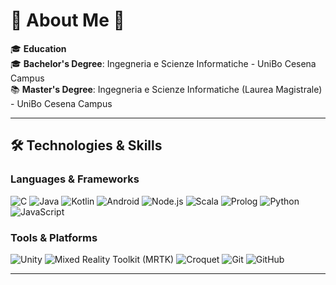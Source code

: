 # 🌌 About Me 🚀  

🎓 **Education**  
🎓 **Bachelor's Degree**: Ingegneria e Scienze Informatiche - UniBo Cesena Campus  
📚 **Master's Degree**: Ingegneria e Scienze Informatiche (Laurea Magistrale) - UniBo Cesena Campus  

---

## 🛠️ **Technologies & Skills**  
### **Languages & Frameworks**  
![C](https://img.shields.io/badge/-C-A8B9CC?logo=c&logoColor=white&style=flat-square) ![Java](https://img.shields.io/badge/-Java-007396?logo=java&logoColor=white&style=flat-square) ![Kotlin](https://img.shields.io/badge/-Kotlin-0095D5?logo=kotlin&logoColor=white&style=flat-square) ![Android](https://img.shields.io/badge/-Android-3DDC84?logo=android&logoColor=white&style=flat-square) ![Node.js](https://img.shields.io/badge/-Node.js-339933?logo=nodedotjs&logoColor=white&style=flat-square) ![Scala](https://img.shields.io/badge/-Scala-DC322F?logo=scala&logoColor=white&style=flat-square) ![Prolog](https://img.shields.io/badge/-Prolog-000000?logoColor=white&style=flat-square) ![Python](https://img.shields.io/badge/-Python-3776AB?logo=python&logoColor=white&style=flat-square) ![JavaScript](https://img.shields.io/badge/-JavaScript-F7DF1E?logo=javascript&logoColor=black&style=flat-square)  

### **Tools & Platforms**  
![Unity](https://img.shields.io/badge/-Unity-000000?logo=unity&logoColor=white&style=flat-square) ![Mixed Reality Toolkit (MRTK)](https://img.shields.io/badge/-Mixed_Reality_Toolkit_(MRTK)-0078D7?logo=microsoft&logoColor=white&style=flat-square) ![Croquet](https://img.shields.io/badge/-Croquet-4F46E5?style=flat-square) ![Git](https://img.shields.io/badge/-Git-F05032?logo=git&logoColor=white&style=flat-square) ![GitHub](https://img.shields.io/badge/-GitHub-181717?logo=github&logoColor=white&style=flat-square)  

---

<!--
---

## 📈 **GitHub Stats**  

<p align="center">
  <img src="https://github-readme-stats.vercel.app/api?username=YourGitHubUsername&show_icons=true&theme=radical" alt="GitHub Stats" />
  <img src="https://github-readme-streak-stats.herokuapp.com?user=YourGitHubUsername&theme=radical" alt="GitHub Streak" />
  <img src="https://github-readme-stats.vercel.app/api/top-langs/?username=YourGitHubUsername&layout=compact&theme=radical" alt="Top Languages" />
</p>


---

## 🌠 **Explore My Projects**  
| 🚀 **Project**            | 💡 **Description**                                  | 🔗 **Link**                         |  
|---------------------------|----------------------------------------------------|-------------------------------------|  
| 🛰️ **HoloLens Toolkit App** | Mixed reality app developed with Unity and MRTK     | [GitHub](https://github.com)        |  
| 🌌 **AI Data Explorer**     | An AI-based data analysis tool                     | [GitHub](https://github.com)        |  
| 🛸 **Scala Web App**        | A scalable web application built with Scala 3      | [GitHub](https://github.com)        |  

---

### 🌌 Let's Connect!  
[![LinkedIn](https://img.shields.io/badge/LinkedIn-0077B5?logo=linkedin&logoColor=white&style=flat-square)](https://linkedin.com/in/YourProfile)  
[![Email](https://img.shields.io/badge/Email-D14836?logo=gmail&logoColor=white&style=flat-square)](mailto:YourEmail@example.com)  
--!>
